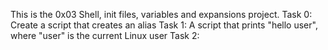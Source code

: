 This is the 0x03 Shell, init files, variables and expansions project.
Task 0: Create a script that creates an alias
Task 1: A script that prints "hello user", where "user" is the current Linux user
Task 2: